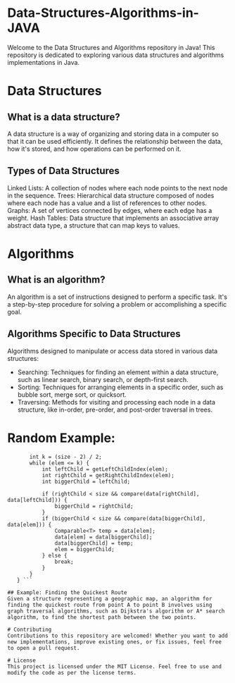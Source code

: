# Data-Structures-Algorithms-in-JAVA

Welcome to the Data Structures and Algorithms repository in Java! This repository is dedicated to exploring various data structures and algorithms implementations in Java.

# Data Structures
## What is a data structure?
A data structure is a way of organizing and storing data in a computer so that it can be used efficiently. It defines the relationship between the data, how it's stored, and how operations can be performed on it.

## Types of Data Structures
Linked Lists: A collection of nodes where each node points to the next node in the sequence.
Trees: Hierarchical data structure composed of nodes where each node has a value and a list of references to other nodes.
Graphs: A set of vertices connected by edges, where each edge has a weight.
Hash Tables: Data structure that implements an associative array abstract data type, a structure that can map keys to values.

# Algorithms
## What is an algorithm?
An algorithm is a set of instructions designed to perform a specific task. It's a step-by-step procedure for solving a problem or accomplishing a specific goal.

## Algorithms Specific to Data Structures
Algorithms designed to manipulate or access data stored in various data structures:

  - Searching: Techniques for finding an element within a data structure, such as linear search, binary search, or depth-first search.
  - Sorting: Techniques for arranging elements in a specific order, such as bubble sort, merge sort, or quicksort.
  - Traversing: Methods for visiting and processing each node in a data structure, like in-order, pre-order, and post-order traversal in trees.

# Random Example:

 ```  private void percolateDown(int elem) {
        int k = (size - 2) / 2;
        while (elem <= k) {
            int leftChild = getLeftChildIndex(elem);
            int rightChild = getRightChildIndex(elem);
            int biggerChild = leftChild; 
    
            if (rightChild < size && compare(data[rightChild], data[leftChild])) {
                biggerChild = rightChild;
            } 
            if (biggerChild < size && compare(data[biggerChild], data[elem])) {
                Comparable<T> temp = data[elem];
                data[elem] = data[biggerChild];
                data[biggerChild] = temp; 
                elem = biggerChild;
            } else {
                break;
            }
        }
    } ```

## Example: Finding the Quickest Route
Given a structure representing a geographic map, an algorithm for finding the quickest route from point A to point B involves using graph traversal algorithms, such as Dijkstra's algorithm or A* search algorithm, to find the shortest path between the two points.

# Contributing
Contributions to this repository are welcomed! Whether you want to add new implementations, improve existing ones, or fix issues, feel free to open a pull request.

# License
This project is licensed under the MIT License. Feel free to use and modify the code as per the license terms.
